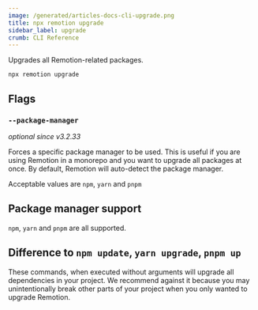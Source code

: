 ```yaml
---
image: /generated/articles-docs-cli-upgrade.png
title: npx remotion upgrade
sidebar_label: upgrade
crumb: CLI Reference
---
```


Upgrades all Remotion-related packages.

```
npx remotion upgrade
```

## Flags

### `--package-manager`

_optional since v3.2.33_

Forces a specific package manager to be used. This is useful if you are using Remotion in a monorepo and you want to upgrade all packages at once. By default, Remotion will auto-detect the package manager.

Acceptable values are `npm`, `yarn` and `pnpm`

## Package manager support

`npm`, `yarn` and `pnpm` are all supported.

## Difference to `npm update`, `yarn upgrade`, `pnpm up`

These commands, when executed without arguments will upgrade all dependencies in your project. We recommend against it because you may unintentionally break other parts of your project when you only wanted to upgrade Remotion.
